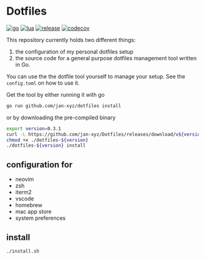 # Dotfiles

[![go](https://github.com/jan-xyz/Dotfiles/actions/workflows/go.yaml/badge.svg)](https://github.com/jan-xyz/Dotfiles/actions/workflows/go.yaml)
[![lua](https://github.com/jan-xyz/Dotfiles/actions/workflows/lua.yaml/badge.svg)](https://github.com/jan-xyz/Dotfiles/actions/workflows/lua.yaml)
[![release](https://github.com/jan-xyz/Dotfiles/actions/workflows/release.yaml/badge.svg)](https://github.com/jan-xyz/Dotfiles/actions/workflows/release.yaml)
[![codecov](https://codecov.io/gh/jan-xyz/Dotfiles/branch/main/graph/badge.svg?token=06WzNl7Ymy)](https://codecov.io/gh/jan-xyz/Dotfiles)

This repository currently holds two different things:

1. the configuration of my personal dotfiles setup
1. the source code for a general purpose dotfiles management tool written in Go.

You can use the the dotfile tool yourself to manage your setup. See the
`config.toml` on how to use it.

Get the tool by either running it with go

```sh
go run github.com/jan-xyz/dotfiles install
```

or by downloading the pre-compiled binary

```sh
export version=0.3.1
curl -L https://github.com/jan-xyz/Dotfiles/releases/download/v${version}/dotfiles-Darwin-x86_64.gz | gzip -N -d > dotfiles-${version}
chmod +x ./dotfiles-${version}
./dotfiles-${version} install
```

## configuration for

* neovim
* zsh
* iterm2
* vscode
* homebrew
* mac app store
* system preferences

## install

```sh
./install.sh
```
